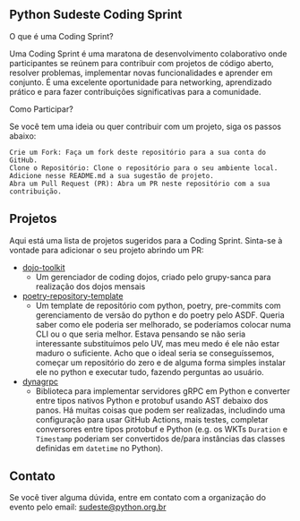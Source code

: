 ## Python Sudeste Coding Sprint
O que é uma Coding Sprint?

Uma Coding Sprint é uma maratona de desenvolvimento colaborativo onde participantes se reúnem para contribuir com projetos de código aberto, resolver problemas, implementar novas funcionalidades e aprender em conjunto. É uma excelente oportunidade para networking, aprendizado prático e para fazer contribuições significativas para a comunidade.

Como Participar?

Se você tem uma ideia ou quer contribuir com um projeto, siga os passos abaixo:

    Crie um Fork: Faça um fork deste repositório para a sua conta do GitHub.
    Clone o Repositório: Clone o repositório para o seu ambiente local.
    Adicione nesse README.md a sua sugestão de projeto.
    Abra um Pull Request (PR): Abra um PR neste repositório com a sua contribuição.

## Projetos

Aqui está uma lista de projetos sugeridos para a Coding Sprint. Sinta-se à vontade para adicionar o seu projeto abrindo um PR:

- [dojo-toolkit](https://github.com/grupy-sanca/dojo-toolkit)
  - Um gerenciador de coding dojos, criado pelo grupy-sanca para realização dos dojos mensais
- [poetry-repository-template](https://github.com/galvsoliveira/python-poetry-production-level-repository-template)
  - Um template de repositório com python, poetry, pre-commits com gerenciamento de versão do python e do poetry pelo ASDF. Queria saber como ele poderia ser melhorado, se poderíamos colocar numa CLI ou o que seria melhor. Estava pensando se não seria interessante substituímos pelo UV, mas meu medo é ele não estar maduro o suficiente. Acho que o ideal seria se conseguíssemos, começar um repositório do zero e de alguma forma simples instalar ele no python e executar tudo, fazendo perguntas ao usuário. 
- [dynagrpc](https://github.com/danilobellini/dynagrpc)
  - Biblioteca para implementar servidores gRPC em Python e converter
    entre tipos nativos Python e protobuf usando AST debaixo dos panos.
    Há muitas coisas que podem ser realizadas, includindo uma
    configuração para usar GitHub Actions, mais testes, completar
    conversores entre tipos protobuf e Python (e.g. os WKTs `Duration`
    e `Timestamp` poderiam ser convertidos de/para
    instâncias das classes definidas em `datetime` no Python).

## Contato

Se você tiver alguma dúvida, entre em contato com a organização do evento pelo email: sudeste@python.org.br
